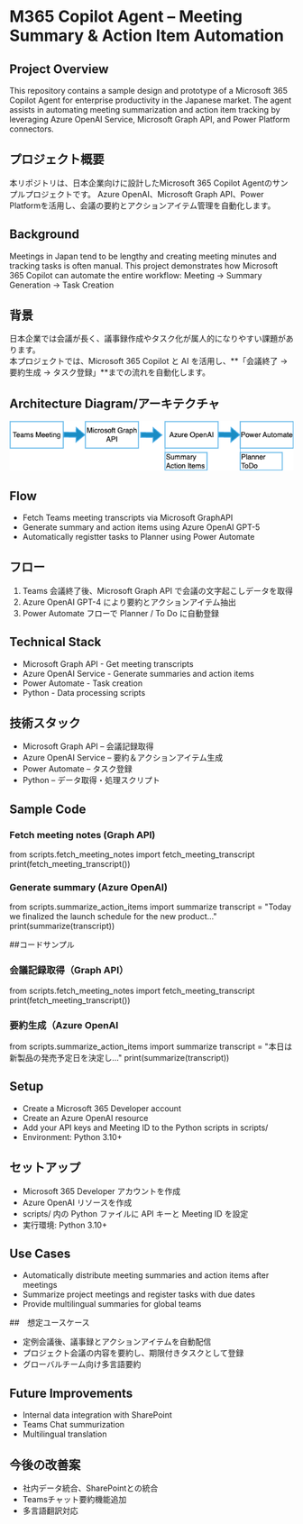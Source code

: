 # M365 Copilot Agent – Meeting Summary & Action Item Automation
## Project Overview
This repository contains a sample design and prototype of a Microsoft 365 Copilot Agent for enterprise productivity in the Japanese market. 
The agent assists in automating meeting summarization and action item tracking by leveraging Azure OpenAI Service, Microsoft Graph API, and Power Platform connectors.

## プロジェクト概要
本リポジトリは、日本企業向けに設計したMicrosoft 365 Copilot Agentのサンプルプロジェクトです。
Azure OpenAI、Microsoft Graph API、Power Platformを活用し、会議の要約とアクションアイテム管理を自動化します。

## Background
Meetings in Japan tend to be lengthy and creating meeting minutes and tracking tasks is often manual. This project demonstrates how Microsoft 365 Copilot can automate the entire workflow:
Meeting -> Summary Generation -> Task Creation

## 背景
日本企業では会議が長く、議事録作成やタスク化が属人的になりやすい課題があります。  
本プロジェクトでは、Microsoft 365 Copilot と AI を活用し、**「会議終了 → 要約生成 → タスク登録」**までの流れを自動化します。

## Architecture Diagram/アーキテクチャ
![Architecture Diagram](architecture-diagram.png)

## Flow
- Fetch Teams meeting transcripts via Microsoft GraphAPI
- Generate summary and action items using Azure OpenAI GPT-5
- Automatically registter tasks to Planner using Power Automate

## フロー
1. Teams 会議終了後、Microsoft Graph API で会議の文字起こしデータを取得
2. Azure OpenAI GPT-4 により要約とアクションアイテム抽出
3. Power Automate フローで Planner / To Do に自動登録

## Technical Stack
- Microsoft Graph API - Get meeting transcripts
- Azure OpenAI Service - Generate summaries and action items
- Power Automate - Task creation
-  Python - Data processing scripts
  
## 技術スタック
- Microsoft Graph API – 会議記録取得
- Azure OpenAI Service – 要約＆アクションアイテム生成
- Power Automate – タスク登録
- Python – データ取得・処理スクリプト

## Sample Code
### Fetch meeting notes (Graph API)
from scripts.fetch_meeting_notes import fetch_meeting_transcript
print(fetch_meeting_transcript())

### Generate summary (Azure OpenAI)
from scripts.summarize_action_items import summarize
transcript = "Today we finalized the launch schedule for the new product..."
print(summarize(transcript))

##コードサンプル
### 会議記録取得（Graph API）
from scripts.fetch_meeting_notes import fetch_meeting_transcript
print(fetch_meeting_transcript())
### 要約生成（Azure OpenAI
from scripts.summarize_action_items import summarize
transcript = "本日は新製品の発売予定日を決定し..."
print(summarize(transcript))

## Setup
- Create a Microsoft 365 Developer account
- Create an Azure OpenAI resource
- Add your API keys and Meeting ID to the Python scripts in scripts/
- Environment: Python 3.10+
  
## セットアップ
- Microsoft 365 Developer アカウントを作成
- Azure OpenAI リソースを作成
- scripts/ 内の Python ファイルに API キーと Meeting ID を設定
- 実行環境: Python 3.10+

## Use Cases
- Automatically distribute meeting summaries and action items after meetings
- Summarize project meetings and register tasks with due dates
- Provide multilingual summaries for global teams

##　想定ユースケース
- 定例会議後、議事録とアクションアイテムを自動配信
- プロジェクト会議の内容を要約し、期限付きタスクとして登録
- グローバルチーム向け多言語要約

## Future Improvements
- Internal data integration with SharePoint
- Teams Chat summurization
- Multilingual translation

## 今後の改善案
- 社内データ統合、SharePointとの統合
- Teamsチャット要約機能追加
- 多言語翻訳対応

